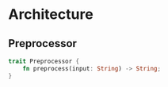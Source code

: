 # Architecture

## Preprocessor

```rust
trait Preprocessor {
    fn preprocess(input: String) -> String;
}
```